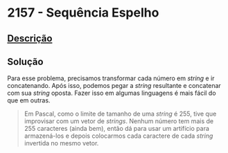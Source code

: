 # 2157 - Sequência Espelho

## [Descrição](https://www.beecrowd.com.br/judge/pt/problems/view/2157)

## Solução

Para esse problema, precisamos transformar cada número em _string_ e ir concatenando. Após isso, podemos pegar a _string_ resultante e concatenar com sua _string_ oposta. Fazer isso em algumas linguagens é mais fácil do que em outras.

> Em Pascal, como o limite de tamanho de uma _string_ é $255$, tive que improvisar com um vetor de _strings_. Nenhum número tem mais de $255$ caracteres (ainda bem), então dá para usar um artifício para armazená-los e depois colocarmos cada caractere de cada _string_ invertida no mesmo vetor.